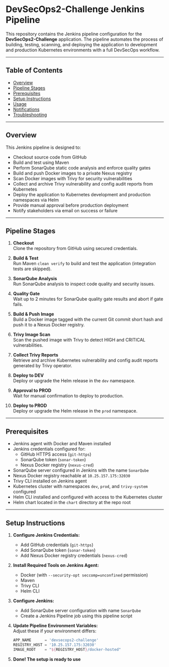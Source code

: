 # DevSecOps2-Challenge Jenkins Pipeline

This repository contains the Jenkins pipeline configuration for the **DevSecOps2-Challenge** application. The pipeline automates the process of building, testing, scanning, and deploying the application to development and production Kubernetes environments with a full DevSecOps workflow.

---

## Table of Contents

- [Overview](#overview)  
- [Pipeline Stages](#pipeline-stages)  
- [Prerequisites](#prerequisites)  
- [Setup Instructions](#setup-instructions)  
- [Usage](#usage)  
- [Notifications](#notifications)  
- [Troubleshooting](#troubleshooting)  

---

## Overview

This Jenkins pipeline is designed to:

- Checkout source code from GitHub  
- Build and test using Maven  
- Perform SonarQube static code analysis and enforce quality gates  
- Build and push Docker images to a private Nexus registry  
- Scan Docker images with Trivy for security vulnerabilities  
- Collect and archive Trivy vulnerability and config audit reports from Kubernetes  
- Deploy the application to Kubernetes development and production namespaces via Helm  
- Provide manual approval before production deployment  
- Notify stakeholders via email on success or failure  

---

## Pipeline Stages

1. **Checkout**  
   Clone the repository from GitHub using secured credentials.

2. **Build & Test**  
   Run Maven `clean verify` to build and test the application (integration tests are skipped).

3. **SonarQube Analysis**  
   Run SonarQube analysis to inspect code quality and security issues.

4. **Quality Gate**  
   Wait up to 2 minutes for SonarQube quality gate results and abort if gate fails.

5. **Build & Push Image**  
   Build a Docker image tagged with the current Git commit short hash and push it to a Nexus Docker registry.

6. **Trivy Image Scan**  
   Scan the pushed image with Trivy to detect HIGH and CRITICAL vulnerabilities.

7. **Collect Trivy Reports**  
   Retrieve and archive Kubernetes vulnerability and config audit reports generated by Trivy operator.

8. **Deploy to DEV**  
   Deploy or upgrade the Helm release in the `dev` namespace.

9. **Approval to PROD**  
   Wait for manual confirmation to deploy to production.

10. **Deploy to PROD**  
    Deploy or upgrade the Helm release in the `prod` namespace.

---

## Prerequisites

- Jenkins agent with Docker and Maven installed  
- Jenkins credentials configured for:  
  - GitHub HTTPS access (`git-https`)  
  - SonarQube token (`sonar-token`)  
  - Nexus Docker registry (`nexus-cred`)  
- SonarQube server configured in Jenkins with the name `SonarQube`  
- Nexus Docker registry reachable at `10.25.157.175:32030`  
- Trivy CLI installed on Jenkins agent  
- Kubernetes cluster with namespaces `dev`, `prod`, and `trivy-system` configured  
- Helm CLI installed and configured with access to the Kubernetes cluster  
- Helm chart located in the `chart` directory at the repo root

---

## Setup Instructions

1. **Configure Jenkins Credentials:**  
   - Add GitHub credentials (`git-https`)  
   - Add SonarQube token (`sonar-token`)  
   - Add Nexus Docker registry credentials (`nexus-cred`)  

2. **Install Required Tools on Jenkins Agent:**  
   - Docker (with `--security-opt seccomp=unconfined` permission)  
   - Maven  
   - Trivy CLI  
   - Helm CLI  

3. **Configure Jenkins:**  
   - Add SonarQube server configuration with name `SonarQube`  
   - Create a Jenkins Pipeline job using this pipeline script

4. **Update Pipeline Environment Variables:**  
   Adjust these if your environment differs:  
   ```groovy
   APP_NAME      = 'devsecops2-challenge'
   REGISTRY_HOST = '10.25.157.175:32030'
   IMAGE_ROOT    = "${REGISTRY_HOST}/docker-hosted"
5. **Done! The setup is ready to use**

